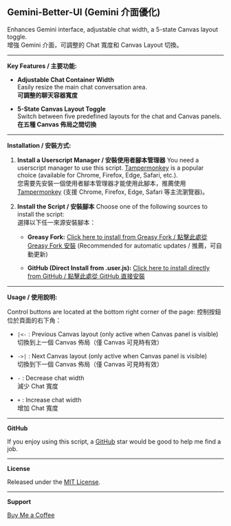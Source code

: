## Gemini-Better-UI (Gemini 介面優化)

Enhances Gemini interface, adjustable chat width, a 5-state Canvas layout toggle.  
增強 Gemini 介面，可調整的 Chat 寬度和 Canvas Layout 切換。

---
**Key Features / 主要功能:**

- **Adjustable Chat Container Width**  
  Easily resize the main chat conversation area.  
  **可調整的聊天容器寬度**
  

- **5-State Canvas Layout Toggle**  
  Switch between five predefined layouts for the chat and Canvas panels.  
  **在五種 Canvas 佈局之間切換**

---

**Installation / 安裝方式:**

1.  **Install a Userscript Manager / 安裝使用者腳本管理器** You need a userscript manager to use this script. [Tampermonkey](https://www.tampermonkey.net/) is a popular choice (available for Chrome, Firefox, Edge, Safari, etc.).  
    您需要先安裝一個使用者腳本管理器才能使用此腳本，推薦使用 [Tampermonkey](https://www.tampermonkey.net/) (支援 Chrome, Firefox, Edge, Safari 等主流瀏覽器)。

2.  **Install the Script / 安裝腳本** Choose one of the following sources to install the script:  
    選擇以下任一來源安裝腳本：

    * **Greasy Fork:** [Click here to install from Greasy Fork / 點擊此處從 Greasy Fork 安裝](https://greasyfork.org/zh-TW/scripts/535508-gemini-better-ui)
        (Recommended for automatic updates / 推薦，可自動更新)

    * **GitHub (Direct Install from .user.js):** [Click here to install directly from GitHub / 點擊此處從 GitHub 直接安裝](https://github.com/Jonathan881005/Gemini-Better-UI/raw/refs/heads/main/Gemini-Better-UI.user.js)

---

**Usage / 使用說明:**

Control buttons are located at the bottom right corner of the page:
控制按鈕位於頁面的右下角：

- `|<-` : Previous Canvas layout (only active when Canvas panel is visible)  
  切換到上一個 Canvas 佈局（僅 Canvas 可見時有效）

- `->|` : Next Canvas layout (only active when Canvas panel is visible)  
  切換到下一個 Canvas 佈局（僅 Canvas 可見時有效）

- `-` : Decrease chat width  
  減少 Chat 寬度

- `+` : Increase chat width  
  增加 Chat 寬度

---

**GitHub**

If you enjoy using this script, a [GitHub](https://github.com/Jonathan881005/Gemini-Better-UI/) star would be good to help me find a job.

---

**License**

Released under the [MIT License](https://opensource.org/license/MIT).

---

**Support**

[Buy Me a Coffee](https://ko-fi.com/jonathanlu1005)